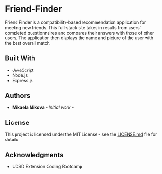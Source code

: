 # Friend-Finder

Friend Finder is a compatibility-based recommendation application for meeting new friends. This full-stack site takes in results from users' completed questionnaires and compares their answers with those of other users. The application then displays the name and picture of the user with the best overall match. 

## Built With

* JavaScript
* Node.js
* Express.js


## Authors

* **Mikaela Mikova** - *Initial work* - 

## License

This project is licensed under the MIT License - see the [LICENSE.md](LICENSE.md) file for details

## Acknowledgments

* UCSD Extension Coding Bootcamp